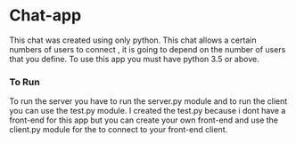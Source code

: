 # Chat-app

This chat was created using only python. This chat allows a certain numbers of users to connect , it is going to depend on the number of users that you define.
To use this app you must have python 3.5 or above.


### To Run
To run the server you have to run the server.py module and to run the client you can use the test.py module.
I created the test.py because i dont have a front-end for this app but you can create your own front-end and use the client.py module for the  to connect to your front-end client.
